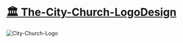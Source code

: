 # [🏛️ The-City-Church-LogoDesign](https://saadmahi.github.io/45-The-City-Church-LogoDesign/)
![City-Church-Logo](https://github.com/SaadMahi/45-The-City-Church-LogoDesign/assets/117567622/9557e7cf-5f25-43ad-9136-af127109abc7)
